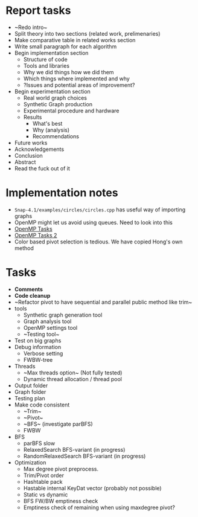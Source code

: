 # Report tasks
* ~Redo intro~
* Split theory into two sections (related work, prelimenaries)
* Make comparative table in related works section
* Write small paragraph for each algorithm
* Begin implementation section
  * Structure of code
  * Tools and libraries
  * Why we did things how we did them
  * Which things where implemented and why
  * ?Issues and potential areas of improvement?
* Begin experimentation section
  * Real world graph choices
  * Synthetic Graph production
  * Experimental procedure and hardware
  * Results
    * What's best
    * Why (analysis)
    * Recommendations
* Future works
* Acknowledgements
* Conclusion
* Abstract
* Read the fuck out of it

# Implementation notes
* `Snap-4.1/examples/circles/circles.cpp` has useful way of importing graphs
* OpenMP might let us avoid using queues. Need to look into this
* [OpenMP Tasks](http://pages.tacc.utexas.edu/~eijkhout/pcse/html/omp-task.html)
* [OpenMP Tasks 2](https://openmp.org/wp-content/uploads/sc13.tasking.ruud.pdf)
* Color based pivot selection is tedious. We have copied Hong's own method

# Tasks
* **Comments**
* **Code cleanup**
* ~Refactor pivot to have sequential and parallel public method like trim~
* tools
  * Synthetic graph generation tool
  * Graph analysis tool
  * OpenMP settings tool
  * ~Testing tool~
* Test on big graphs
* Debug information
  * Verbose setting
  * FWBW-tree
* Threads
  * ~Max threads option~ (Not fully tested)
  * Dynamic thread allocation / thread pool
* Output folder
* Graph folder
* Testing plan
* Make code consistent
  * ~Trim~
  * ~Pivot~
  * ~BFS~ (investigate parBFS)
  * FWBW
* BFS
  * parBFS slow
  * RelaxedSearch BFS-variant (in progress)
  * RandomRelaxedSearch BFS-variant (in progress)
* Optimization
  * Max degree pivot preprocess.
  * Trim/Pivot order
  * Hashtable pack
  * Hastable internal KeyDat vector (probably not possible)
  * Static vs dynamic
  * BFS FW/BW emptiness check
  * Emptiness check of remaining when using maxdegree pivot?

